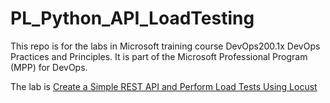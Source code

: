 # PL_Python_API_LoadTesting

This repo is for the labs in Microsoft training course DevOps200.1x DevOps Practices and Principles. It is part of the Microsoft Professional Program (MPP) for DevOps.

The lab is [Create a Simple REST API and Perform Load Tests Using Locust](https://microsoft.github.io/PartsUnlimitedMRP/pandp/200.1x-PandP-LocustTest.html)